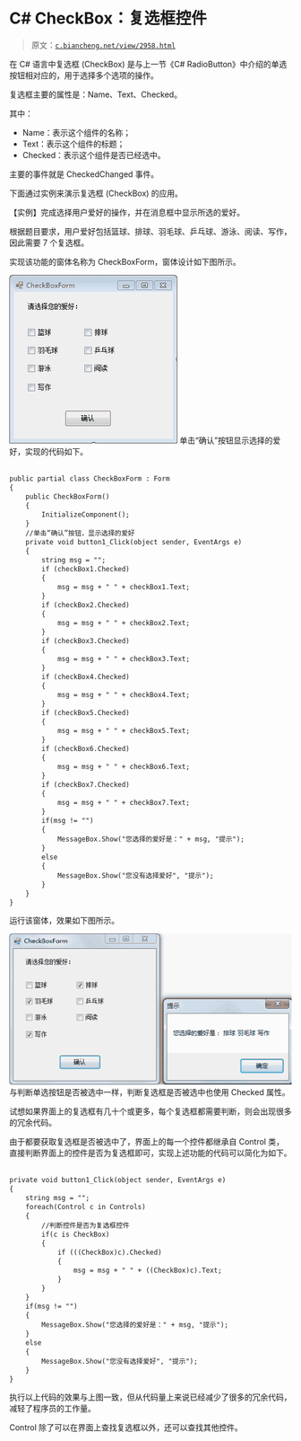 # C# CheckBox：复选框控件

> 原文：[`c.biancheng.net/view/2958.html`](http://c.biancheng.net/view/2958.html)

在 C# 语言中复选框 (CheckBox) 是与上一节《C# RadioButton》中介绍的单选按钮相对应的，用于选择多个选项的操作。

复选框主要的属性是：Name、Text、Checked。

其中：

*   Name：表示这个组件的名称；
*   Text：表示这个组件的标题；
*   Checked：表示这个组件是否已经选中。

主要的事件就是 CheckedChanged 事件。

下面通过实例来演示复选框 (CheckBox) 的应用。

【实例】完成选择用户爱好的操作，并在消息框中显示所选的爱好。

根据题目要求，用户爱好包括篮球、排球、羽毛球、乒乓球、游泳、阅读、写作，因此需要 7 个复选框。

实现该功能的窗体名称为 CheckBoxForm，窗体设计如下图所示。

![选择爱好的窗体设计界面](img/d2002798f29776ad48e76b94cd99bd19.png)
单击“确认”按钮显示选择的爱好，实现的代码如下。

```

public partial class CheckBoxForm : Form
{
    public CheckBoxForm()
    {
        InitializeComponent();
    }
    //单击“确认”按钮，显示选择的爱好
    private void button1_Click(object sender, EventArgs e)
    {
        string msg = "";
        if (checkBox1.Checked)
        {
            msg = msg + " " + checkBox1.Text;
        }
        if (checkBox2.Checked)
        {
            msg = msg + " " + checkBox2.Text;
        }
        if (checkBox3.Checked)
        {
            msg = msg + " " + checkBox3.Text;
        }
        if (checkBox4.Checked)
        {
            msg = msg + " " + checkBox4.Text;
        }
        if (checkBox5.Checked)
        {
            msg = msg + " " + checkBox5.Text;
        }
        if (checkBox6.Checked)
        {
            msg = msg + " " + checkBox6.Text;
        }
        if (checkBox7.Checked)
        {
            msg = msg + " " + checkBox7.Text;
        }
        if(msg != "")
        {
            MessageBox.Show("您选择的爱好是：" + msg, "提示");
        }
        else
        {
            MessageBox.Show("您没有选择爱好", "提示");
        }
    }
}
```

运行该窗体，效果如下图所示。

![选择爱好窗体运行效果](img/78a36004ab96d264ed1f0c09b2ad964c.png)
与判断单选按钮是否被选中一样，判断复选框是否被选中也使用 Checked 属性。

试想如果界面上的复选框有几十个或更多，每个复选框都需要判断，则会出现很多的冗余代码。

由于都要获取复选框是否被选中了，界面上的每一个控件都继承自 Control 类，直接判断界面上的控件是否为复选框即可，实现上述功能的代码可以简化为如下。

```

private void button1_Click(object sender, EventArgs e)
{
    string msg = "";
    foreach(Control c in Controls)
    {
        //判断控件是否为复选框控件
        if(c is CheckBox)
        {
            if (((CheckBox)c).Checked)
            {
                msg = msg + " " + ((CheckBox)c).Text;
            }
        }
    }
    if(msg != "")
    {
        MessageBox.Show("您选择的爱好是：" + msg, "提示");
    }
    else
    {
        MessageBox.Show("您没有选择爱好", "提示");
    }
}
```

执行以上代码的效果与上图一致，但从代码量上来说已经减少了很多的冗余代码， 减轻了程序员的工作量。

Control 除了可以在界面上查找复选框以外，还可以查找其他控件。